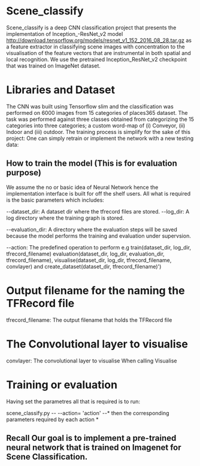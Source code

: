 # Scene_classify
Scene_classify is a deep CNN classification project that presents the implementation of Inception_-ResNet_v2 model http://download.tensorflow.org/models/resnet_v1_152_2016_08_28.tar.gz as a feature extractor in classifying scene images with concentration to the visualisation of the feature vectors that are instrumental in both spatial and local recognition. We use the pretrained Inception_ResNet_v2 checkpoint that was trained on ImageNet dataset.

# Libraries and Dataset
The CNN was built using Tensorflow slim and the classification was performed on 6000 images from 15 categories of places365 dataset. The task was performed against three classes obtained from categorizing the 15 categories into three categories; a custom word-map of (i) Conveyor, (ii) Indoor and (iii) outdoor.
The training process is simplify for the sake of this project:
One can simply retrain or implement the network with a new testing data:

## How to train the model (This is for evaluation purpose)

We assume the no or basic idea of Neural Network hence the implementation interface is built for off the shelf users.
All what is required is the basic parameters which includes:

--dataset_dir: A dataset dir where the tfrecord files are stored.
--log_dir: A log directory where the training graph is stored.

--evaluation_dir: A directory where the evaluation steps will be saved because the model performs the training and evaluation under supervsion.

--action: The predefined operation to perform e.g 
        train(dataset_dir, log_dir, tfrecord_filename)
        evaluation(dataset_dir, log_dir, evaluation_dir, tfrecord_filename),
        visualise(dataset_dir, log_dir, tfrecord_filename, convlayer) and 
        create_dataset(dataset_dir, tfrecord_filename)')

# Output filename for the naming the TFRecord file

tfrecord_filename: The output filename that holds the TFRecord file

# The Convolutional layer to visualise

convlayer: The convolutional layer to visualise When calling Visualise

# Training or evaluation
Having set the parametres all that is required is to run:

scene_classify.py -- --action= 'action' --*
then the corresponding parameters required by each action *


## Recall Our goal is to implement a pre-trained neural network that is trained on Imagenet for Scene Classification.
